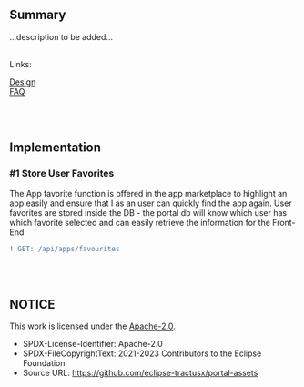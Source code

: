 ## Summary

...description to be added...
<br>
<br>

Links:

[Design](</docs/App(s)/Marketplace/Design.md>)  
[FAQ](</docs/App(s)/Marketplace/FAQ.md>)

<br>
<br>

## Implementation

### #1 Store User Favorites

The App favorite function is offered in the app marketplace to highlight an app easily and ensure that I as an user can quickly find the app again.
User favorites are stored inside the DB - the portal db will know which user has which favorite selected and can easily retrieve the information for the Front-End
<br>

```diff
! GET: /api/apps/favourites
```

<br>
<br>

## NOTICE

This work is licensed under the [Apache-2.0](https://www.apache.org/licenses/LICENSE-2.0).

- SPDX-License-Identifier: Apache-2.0
- SPDX-FileCopyrightText: 2021-2023 Contributors to the Eclipse Foundation
- Source URL: https://github.com/eclipse-tractusx/portal-assets
